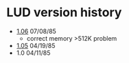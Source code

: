 # LUD version history

- [1.06](1.06) 07/08/85
  - correct memory >512K problem
- [1.05](1.05) 04/19/85
- 1.0 04/11/85
